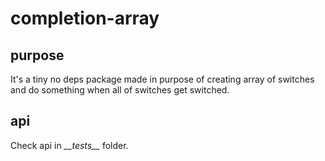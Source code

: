 # completion-array

## purpose
It's a tiny no deps package made in purpose of creating array of switches and do something when all of switches get switched.

## api
Check api in *\_\_tests\_\_* folder.
